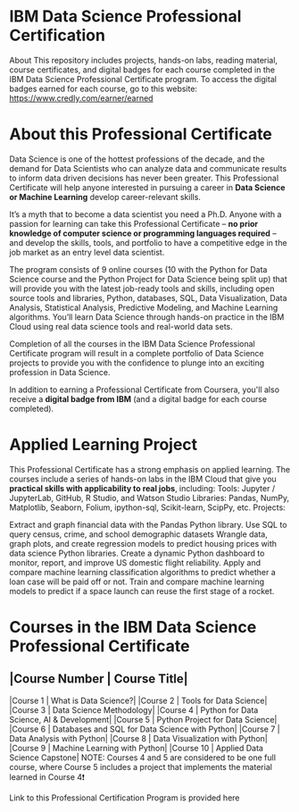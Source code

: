 # IBM Data Science Professional Certification
About This repository includes projects, hands-on labs, reading material, course certificates, and digital badges for each course completed in the IBM Data Science Professional Certificate program. To access the digital badges earned for each course, go to this website: https://www.credly.com/earner/earned


# About this Professional Certificate
Data Science is one of the hottest professions of the decade, and the demand for Data Scientists who can analyze data and communicate results to inform data driven decisions has never been greater. This Professional Certificate will help anyone interested in pursuing a career in **Data Science or Machine Learning** develop career-relevant skills.

It’s a myth that to become a data scientist you need a Ph.D. Anyone with a passion for learning can take this Professional Certificate – **no prior knowledge of computer science or programming languages required** – and develop the skills, tools, and portfolio to have a competitive edge in the job market as an entry level data scientist.

The program consists of 9 online courses (10 with the Python for Data Science course and the Python Project for Data Science being split up) that will provide you with the latest job-ready tools and skills, including open source tools and libraries, Python, databases, SQL, Data Visualization, Data Analysis, Statistical Analysis, Predictive Modeling, and Machine Learning algorithms. You’ll learn Data Science through hands-on practice in the IBM Cloud using real data science tools and real-world data sets.

Completion of all the courses in the IBM Data Science Professional Certificate program will result in a complete portfolio of Data Science projects to provide you with the confidence to plunge into an exciting profession in Data Science.

In addition to earning a Professional Certificate from Coursera, you'll also receive a **digital badge from IBM** (and a digital badge for each course completed).

# Applied Learning Project
This Professional Certificate has a strong emphasis on applied learning. The courses include a series of hands-on labs in the IBM Cloud that give you **practical skills with applicability to real jobs**, including:
Tools: Jupyter / JupyterLab, GitHub, R Studio, and Watson Studio
Libraries: Pandas, NumPy, Matplotlib, Seaborn, Folium, ipython-sql, Scikit-learn, ScipPy, etc.
Projects:

Extract and graph financial data with the Pandas Python library.
Use SQL to query census, crime, and school demographic datasets
Wrangle data, graph plots, and create regression models to predict housing prices with data science Python libraries.
Create a dynamic Python dashboard to monitor, report, and improve US domestic flight reliability.
Apply and compare machine learning classification algorithms to predict whether a loan case will be paid off or not.
Train and compare machine learning models to predict if a space launch can reuse the first stage of a rocket.

# Courses in the IBM Data Science Professional Certificate

|**Course Number** |	**Course Title**|
---------------------------------------
|Course 1 |	What is Data Science?|
|Course 2	| Tools for Data Science|
|Course 3	| Data Science Methodology|
|Course 4	| Python for Data Science, AI & Development|
|Course 5	| Python Project for Data Science|
|Course 6	| Databases and SQL for Data Science with Python|
|Course 7	| Data Analysis with Python|
|Course 8	| Data Visualization with Python|
|Course 9	| Machine Learning with Python|
|Course 10 | Applied Data Science Capstone|
NOTE: Courses 4 and 5 are considered to be one full course, where Course 5 includes a project that implements the material learned in Course 4❗

Link to this Professional Certification Program is provided here

